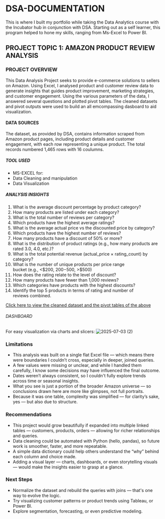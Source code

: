 # DSA-DOCUMENTATION
This is where I built my portfolio while taking the Data Analytics course with the Incubator hub in conjunction with DSA. Starting out as a self learner, this program helped to hone my skills, ranging from Ms-Excel to Power BI.
## PROJECT TOPIC 1: AMAZON PRODUCT REVIEW ANALYSIS
### PROJECT OVERVIEW
This Data Analysis Project seeks to provide e-commerce solutions to sellers on Amazon. Using Excel, I analysed product and customer review data to generate insights that guides product improvement, marketing strategies, and customer engagement. Using the various parameters of the data, I answered several questions and plotted pivot tables. The cleaned datasets and pivot outputs were used to build an all emcompassing dasboard to aid visualization.
#### DATA SOURCES
The dataset, as provided by DSA, contains information scraped from Amazon product pages, including product details and customer engagement, with each row representing a unique product. The total records numbered 1,465 rows with 16 coulumns.
##### TOOL USED 
- MS-EXCEL for:
- Data Cleaning and manipulation
- Data Visualization

##### ANALYSIS INSIGHTS
1. What is the average discount percentage by product category?
2. How many products are listed under each category?
3. What is the total number of reviews per category?
4. Which products have the highest average ratings?
5. What is the average actual price vs the discounted price by category?
6. Which products have the highest number of reviews?
7. How many products have a discount of 50% or more?
8. What is the distribution of product ratings (e.g., how many products are rated 3.0,
4.0, etc.)?
9. What is the total potential revenue (actual_price × rating_count) by category?
10. What is the number of unique products per price range bucket (e.g., <$200, $200-$500, >$500)
11. How does the rating relate to the level of discount?
12. How many products have fewer than 1,000 reviews?
13. Which categories have products with the highest discounts?
14. Identify the top 5 products in terms of rating and number of reviews combined.

[Click here to view the cleaned dataset and the pivot tables of the above](https://github.com/fav-our123/DSA-documentation/raw/refs/heads/main/Amazon%20case%20study%20(Autosaved)%20(Recovered).xlsx)

###### DASHBOARD
For easy visualization via charts and slicers:
![2025-07-03 (2)](https://github.com/user-attachments/assets/b3c4d50d-8760-4895-b7dd-bab997c831b9)

### Limitations

- This analysis was built on a single flat Excel file — which means there were boundaries I couldn’t cross, especially in deeper, joined queries.
- A few values were missing or unclear, and while I handled them carefully, I know some decisions may have influenced the final outcome.
- Dates weren’t always consistent, so I couldn't fully explore trends across time or seasonal insights.
- What you see is just a portion of the broader Amazon universe — so conclusions drawn here are more like glimpses, not full portraits.
- Because it was one table, complexity was simplified — for clarity’s sake, yes — but also due to structure.

### Recommendations

- This project would grow beautifully if expanded into multiple linked tables — customers, products, orders — allowing for richer relationships and queries.
- Data cleaning could be automated with Python (hello, pandas), so future work is smoother, faster, and more repeatable.
- A simple data dictionary could help others understand the “why” behind each column and choice made.
- Adding a visual layer — charts, dashboards, or even storytelling visuals — would make the insights easier to grasp at a glance.

### Next Steps

- Normalize the dataset and rebuild the queries with joins — that's one way to evolve the logic.
- Try visualizing customer patterns or product trends using Tableau, or Power BI.
- Explore segmentation, forecasting, or even predictive modeling.



